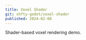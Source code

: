 ```yaml
---
title: Voxel Shader
git: shfty-godot/voxel-shader
published: 2024-02-08
---
```


Shader-based voxel rendering demo.
